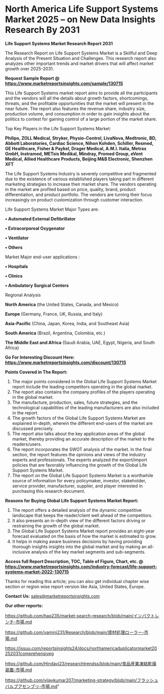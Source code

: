 # North America Life Support Systems Market 2025 – on New Data Insights Research By 2031

<strong>Life Support Systems Market Research Report 2031</strong>

The Research Report on Life Support Systems Market is a Skillful and Deep Analysis of the Present Situation and Challenges. This research report also analyzes other important trends and market drivers that will affect market growth over 2025-2031.

<strong>Request Sample Report @ <a href=https://www.marketreportsinsights.com/sample/130715>https://www.marketreportsinsights.com/sample/130715</a></strong>

This Life Support Systems market report aims to provide all the participants and the vendors will all the details about growth factors, shortcomings, threats, and the profitable opportunities that the market will present in the near future. The report also features the revenue share, industry size, production volume, and consumption in order to gain insights about the politics to contest for gaining control of a large portion of the market share.

Top Key Players in the Life Support Systems Market:

<strong>Philips, ZOLL Medical, Stryker, Physio-Control, LivaNova, Medtronic, BD, Abbott Laboratories, Cardiac Science, Nihon Kohden, Schiller, Resmed, GE Healthcare, Fisher & Paykel, Drager Medical, A.M.I. Italia, Metrax GmbH, Instramed, METsis Medikal, Mindray, Promed Group, eVent Medical, Allied Healthcare Products, Beijing M&B Electronic, Shenzhen XFT</strong>

The Life Support Systems Industry is severely competitive and fragmented due to the existence of various established players taking part in different marketing strategies to increase their market share. The vendors operating in the market are profiled based on price, quality, brand, product differentiation, and product portfolio. The vendors are turning their focus increasingly on product customization through customer interaction.

Life Support Systems Market Major Types are:

<strong>• Automated External Defibrillator

• Extracorporeal Oxygenator

• Ventilator

• Others</strong>

Market Major end-user applications :

<strong>• Hospitals

• Clinics

• Ambulatory Surgical Centers</strong>

Regional Analysis

</u><strong><b>North America</b></strong> (the United States, Canada, and Mexico)

<strong><b>Europe </b></strong>(Germany, France, UK, Russia, and Italy)

<strong><b>Asia-Pacific</b></strong> (China, Japan, Korea, India, and Southeast Asia)

<strong><b>South America</b></strong> (Brazil, Argentina, Colombia, etc.)

<strong><b>The Middle East and Africa</b></strong> (Saudi Arabia, UAE, Egypt, Nigeria, and South Africa)

<strong>Go For Interesting Discount Here: <a href=https://www.marketreportsinsights.com/discount/130715>https://www.marketreportsinsights.com/discount/130715</a></strong>

<strong>Points Covered in The Report:</strong>
<ol>
  <li>The major points considered in the Global Life Support Systems Market report include the leading competitors operating in the global market.</li>
  <li>The report also contains the company profiles of the players operating in the global market.</li>
  <li>The manufacture, production, sales, future strategies, and the technological capabilities of the leading manufacturers are also included in the report.</li>
  <li>The growth factors of the Global Life Support Systems Market are explained in-depth, wherein the different end-users of the market are discussed precisely.</li>
  <li>The report also talks about the key application areas of the global market, thereby providing an accurate description of the market to the readers/users.</li>
  <li>The report incorporates the SWOT analysis of the market. In the final section, the report features the opinions and views of the industry experts and professionals. The experts analyzed the export/import policies that are favorably influencing the growth of the Global Life Support Systems Market.</li>
  <li>The report on the Global Life Support Systems Market is a worthwhile source of information for every policymaker, investor, stakeholder, service provider, manufacturer, supplier, and player interested in purchasing this research document.</li>
</ol>
<strong>Reasons for Buying Global Life Support Systems Market Report:</strong>

<ol>
  <li>The report offers a detailed analysis of the dynamic competitive landscape that keeps the reader/client well ahead of the competitors.</li>
  <li>It also presents an in-depth view of the different factors driving or restraining the growth of the global market.</li>
  <li>The Global Life Support Systems Market report provides an eight-year forecast evaluated on the basis of how the market is estimated to grow.</li>
  <li>It helps in making aware business decisions by having providing thorough insights insights into the global market and by making an all-inclusive analysis of the key market segments and sub-segments.</li>
</ol>
<strong>Access full Report Description, TOC, Table of Figure, Chart, etc. @ <a href=https://www.marketreportsinsights.com/industry-forecast/life-support-systems-market-2022-130715>https://www.marketreportsinsights.com/industry-forecast/life-support-systems-market-2022-130715</a></strong>


Thanks for reading this article; you can also get individual chapter wise section or region wise report version like Asia, United States, Europe.

<strong>Contact Us:</strong>
sales@marketreportsinsights.com

<strong>Our other reports:</strong>

<a href=https://github.com/haq235/market-search-research/blob/main/インパクトレンチ-市場.md>https://github.com/haq235/market-search-research/blob/main/インパクトレンチ-市場.md</a>

<a href=https://github.com/yamini231/Research/blob/main/資材処理ローラー-市場.md>https://github.com/yamini231/Research/blob/main/資材処理ローラー-市場.md</a>

<a href=https://issuu.com/reportsinsights24/docs/northamericaduplicatormarket20252031comprehensiveg>https://issuu.com/reportsinsights24/docs/northamericaduplicatormarket20252031comprehensiveg</a>

<a href=https://github.com/Hindavi23/researchtrendss/blob/main/食品産業凍結乾燥装置-市場.md>https://github.com/Hindavi23/researchtrendss/blob/main/食品産業凍結乾燥装置-市場.md</a>

<a href=https://github.com/vijaykumar207/marketing-strategy/blob/main/フラッシュバルブアセンブリ-市場.md>https://github.com/vijaykumar207/marketing-strategy/blob/main/フラッシュバルブアセンブリ-市場.md</a>"
